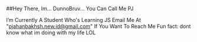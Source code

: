 ##Hey There, Im... DunnoBruv... You Can Call Me PJ

I’m Currently A Student Who's Learning JS
Email Me At "pjahanbakhsh.new.id@gmail.com" If You Want To Reach Me
Fun fact: dont know what im doing with my life LOL
